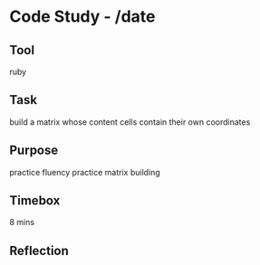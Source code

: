# Code Study - /date

## Tool

ruby

## Task

build a matrix whose content cells contain their own coordinates

## Purpose

practice fluency
practice matrix building

## Timebox

8 mins

## Reflection
